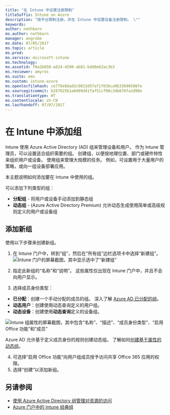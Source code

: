 ```yaml
---
title: "在 Intune 中设置注册限制"
titleSuffix: Intune on Azure
description: "按平台限制注册，并在 Intune 中设置设备注册限制。 \""
keywords: 
author: nathbarn
ms.author: nathbarn
manager: angrobe
ms.date: 07/05/2017
ms.topic: article
ms.prod: 
ms.service: microsoft-intune
ms.technology: 
ms.assetid: f0a2b858-a824-4598-ab81-bdd8e62ac3b3
ms.reviewer: amyros
ms.suite: ems
ms.custom: intune-azure
ms.openlocfilehash: ce779e8dad2c9813d5faf1f03bca9b33690508fe
ms.sourcegitcommit: b287025b1a0d09d41faf51cf98c34b676fa1d98e
ms.translationtype: HT
ms.contentlocale: zh-CN
ms.lasthandoff: 07/07/2017
---
```

# <a name="add-groups-in-intune"></a>在 Intune 中添加组
Intune 使用 Azure Active Directory (AD) 组来管理设备和用户。 作为 Intune 管理员，可以设置适合组织需要的组。 创建组，以便按地理位置、部门或硬件特性来组织用户或设备。 使用组来管理大规模的任务。 例如，可设置用于大量用户的策略，或向一组设备部署应用。

本主题说明如何添加要在 Intune 中使用的组。

可以添加下列类型的组：
- **分配组** - 将用户或设备手动添加到静态组
- **动态组** - (Azure Active Directory Premium) 允许动态生成使用简单或高级规则定义的用户或设备组

## <a name="add-a-new-group"></a>添加新组

使用以下步骤来创建新组。
1. 在 Intune 门户中，转到“组”，然后在“所有组”边栏选项卡中选择“新建组”。
  ![Intune 门户的屏幕截图，其中显示选中了“新建组”](./media/groups-add-new.png)
2. 指定此新组的“名称”和“说明”。 这些属性仅出现在 Intune 门户中，并且不会向用户显示。

3. 选择成员身份类型：
  - **已分配**：创建一个手动分配的成员的组。 深入了解 [Azure AD 已分配的组](https://docs.microsoft.com/azure/active-directory/active-directory-groups-create-azure-portal)。
  - **动态用户**：创建使用动态查询定义的用户组。
  - **动态设备**：创建使用**动态查询**定义的设备组。

  ![Intune 组属性的屏幕截图，其中包含“名称”、“描述”、“成员身份类型”、“启用 Office 功能”和“成员”](./media/groups-add-properties.png)

  Azure AD 允许基于定义成员身份的规则创建动态组。 了解如何[创建基于属性的动态组](https://docs.microsoft.com/azure/active-directory/active-directory-groups-dynamic-membership-azure-portal)。

4. 可选择“启用 Office 功能”向用户组成员授予访问共享 Office 365 应用的权限。
5. 选择“创建”以添加新组。

## <a name="see-also"></a>另请参阅
- [使用 Azure Active Directory 组管理对资源的访问](https://docs.microsoft.com/azure/active-directory/active-directory-manage-groups)
- [Azure 门户中的 Intune 经典组](groups-get-started.md)
